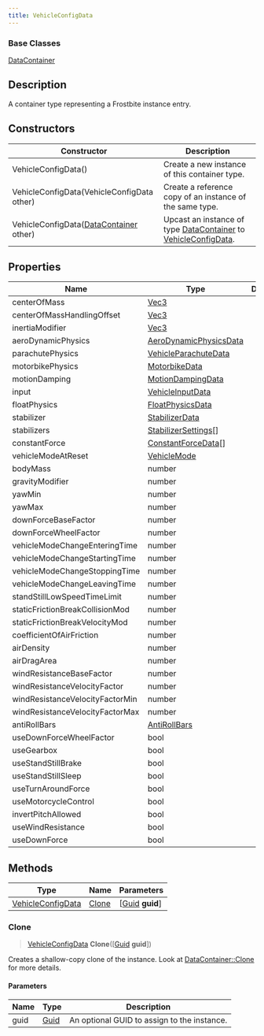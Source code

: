 ```yaml
---
title: VehicleConfigData
---
```

### Base Classes

[DataContainer](/vext/ref/shared/class/datacontainer)

## Description

A container type representing a Frostbite instance entry.

## Constructors

| Constructor                                                                  | Description                                                                                                               |
| ---------------------------------------------------------------------------- | ------------------------------------------------------------------------------------------------------------------------- |
| VehicleConfigData()                                                          | Create a new instance of this container type.                                                                             |
| VehicleConfigData(VehicleConfigData other)                                   | Create a reference copy of an instance of the same type.                                                                  |
| VehicleConfigData([DataContainer](/vext/ref/shared/class/datacontainer) other) | Upcast an instance of type [DataContainer](/vext/ref/shared/class/datacontainer) to [VehicleConfigData](VehicleConfigData). |

## Properties

| Name                            | Type                                             | Description |
| ------------------------------- | ------------------------------------------------ | ----------- |
| centerOfMass                    | [Vec3](/vext/ref/shared/class/vec3)                |             |
| centerOfMassHandlingOffset      | [Vec3](/vext/ref/shared/class/vec3)                |             |
| inertiaModifier                 | [Vec3](/vext/ref/shared/class/vec3)                |             |
| aeroDynamicPhysics              | [AeroDynamicPhysicsData](AeroDynamicPhysicsData) |             |
| parachutePhysics                | [VehicleParachuteData](VehicleParachuteData)     |             |
| motorbikePhysics                | [MotorbikeData](MotorbikeData)                   |             |
| motionDamping                   | [MotionDampingData](MotionDampingData)           |             |
| input                           | [VehicleInputData](VehicleInputData)             |             |
| floatPhysics                    | [FloatPhysicsData](FloatPhysicsData)             |             |
| stabilizer                      | [StabilizerData](StabilizerData)                 |             |
| stabilizers                     | [StabilizerSettings](StabilizerSettings)\[\]     |             |
| constantForce                   | [ConstantForceData](ConstantForceData)\[\]       |             |
| vehicleModeAtReset              | [VehicleMode](VehicleMode)                       |             |
| bodyMass                        | number                                           |             |
| gravityModifier                 | number                                           |             |
| yawMin                          | number                                           |             |
| yawMax                          | number                                           |             |
| downForceBaseFactor             | number                                           |             |
| downForceWheelFactor            | number                                           |             |
| vehicleModeChangeEnteringTime   | number                                           |             |
| vehicleModeChangeStartingTime   | number                                           |             |
| vehicleModeChangeStoppingTime   | number                                           |             |
| vehicleModeChangeLeavingTime    | number                                           |             |
| standStillLowSpeedTimeLimit     | number                                           |             |
| staticFrictionBreakCollisionMod | number                                           |             |
| staticFrictionBreakVelocityMod  | number                                           |             |
| coefficientOfAirFriction        | number                                           |             |
| airDensity                      | number                                           |             |
| airDragArea                     | number                                           |             |
| windResistanceBaseFactor        | number                                           |             |
| windResistanceVelocityFactor    | number                                           |             |
| windResistanceVelocityFactorMin | number                                           |             |
| windResistanceVelocityFactorMax | number                                           |             |
| antiRollBars                    | [AntiRollBars](AntiRollBars)                     |             |
| useDownForceWheelFactor         | bool                                             |             |
| useGearbox                      | bool                                             |             |
| useStandStillBrake              | bool                                             |             |
| useStandStillSleep              | bool                                             |             |
| useTurnAroundForce              | bool                                             |             |
| useMotorcycleControl            | bool                                             |             |
| invertPitchAllowed              | bool                                             |             |
| useWindResistance               | bool                                             |             |
| useDownForce                    | bool                                             |             |

## Methods

| Type                                   | Name            | Parameters                                     |
| -------------------------------------- | --------------- | ---------------------------------------------- |
| [VehicleConfigData](VehicleConfigData) | [Clone](#clone) | \[[Guid](/vext/ref/shared/class/guid) **guid**\] |

### Clone

> [VehicleConfigData](VehicleConfigData) **Clone**(\[[Guid](/vext/ref/shared/class/guid) **guid**\])

Creates a shallow-copy clone of the instance. Look at [DataContainer::Clone](/vext/ref/shared/class/datacontainer#clone) for more details.

#### Parameters

| Name | Type         | Description                                 |
| ---- | ------------ | ------------------------------------------- |
| guid | [Guid](Guid) | An optional GUID to assign to the instance. |
